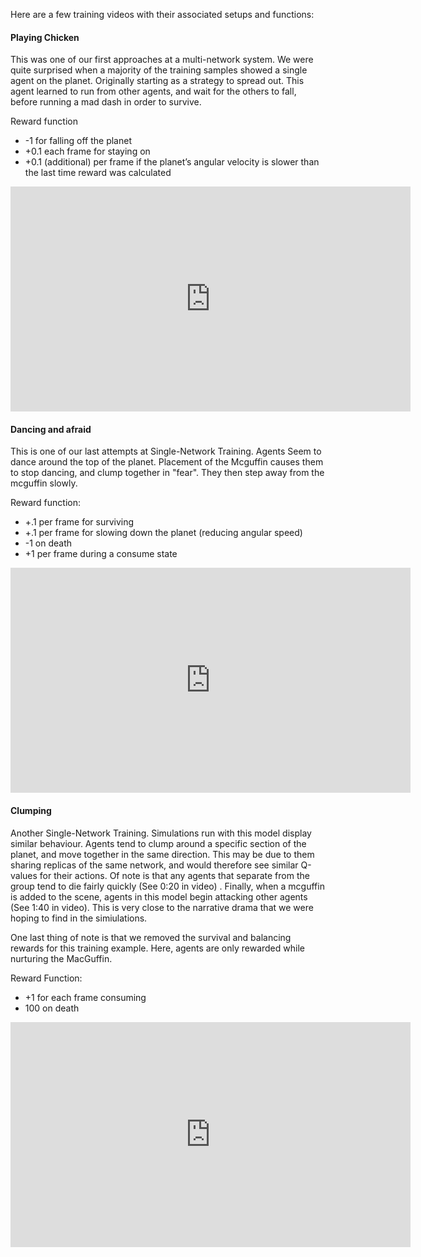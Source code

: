Here are a few training videos with their associated setups and functions:

#### Playing Chicken
This was one of our first approaches at a multi-network system. We were quite surprised when a majority of the training samples showed a single agent on the planet. Originally starting as a strategy to spread out. This agent learned to run from other agents, and wait for the others to fall, before running a mad dash in order to survive.

Reward function
 - -1 for falling off the planet
 - +0.1 each frame for staying on
 - +0.1 (additional) per frame if the planet’s angular velocity is slower than the last time reward was calculated

<iframe src="https://player.vimeo.com/video/358820441" width="640" height="360" frameborder="0" allow="autoplay; fullscreen" allowfullscreen></iframe>

#### Dancing and afraid

This is one of our last attempts at Single-Network Training.
Agents Seem to dance around the top of the planet. Placement of the Mcguffin causes them to stop dancing, and clump together in "fear".  They then step away from the mcguffin slowly. 

Reward function:
 - +.1 per frame for surviving
 - +.1 per frame for slowing down the planet (reducing angular speed)
 - -1 on death
 - +1 per frame during a consume state

<iframe src="https://player.vimeo.com/video/358836669" width="640" height="360" frameborder="0" allow="autoplay; fullscreen" allowfullscreen></iframe>


#### Clumping

Another Single-Network Training. Simulations run with this model display similar behaviour. Agents tend to clump around a specific section of the planet, and move together in the same direction. This may be due to them sharing replicas of the same network, and would therefore see similar Q-values for their actions. Of note is that any agents that separate from the group tend to die fairly quickly (See 0:20 in video) . Finally, when a mcguffin is added to the scene, agents in this model begin attacking other agents (See 1:40 in video). This is very close to the narrative drama that we were hoping to find in the simiulations.

One last thing of note is that we removed the survival and balancing rewards for this training example. Here, agents are only rewarded while nurturing the MacGuffin.

Reward Function:
 - +1 for each frame consuming
 - 100 on death
 
 <iframe src="https://player.vimeo.com/video/358842309" width="640" height="360" frameborder="0" allow="autoplay; fullscreen" allowfullscreen></iframe>

